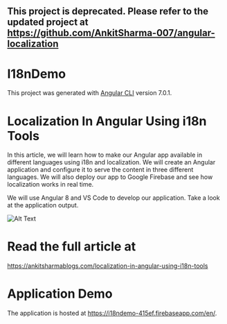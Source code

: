 ## This project is deprecated. Please refer to the updated project at https://github.com/AnkitSharma-007/angular-localization 

# I18nDemo

This project was generated with [Angular CLI](https://github.com/angular/angular-cli) version 7.0.1.

# Localization In Angular Using i18n Tools
In this article, we will learn how to make our Angular app available in different languages using i18n and localization. We will create an Angular application and configure it to serve the content in three different languages. We will also deploy our app to Google Firebase and see how localization works in real time.

We will use Angular 8 and VS Code to develop our application. Take a look at the application output.

![Alt Text](https://i2.wp.com/ankitsharmablogs.com/wp-content/uploads/2019/01/i18n.gif)


# Read the full article at

https://ankitsharmablogs.com/localization-in-angular-using-i18n-tools

# Application Demo
The application is hosted at https://i18ndemo-415ef.firebaseapp.com/en/. 
